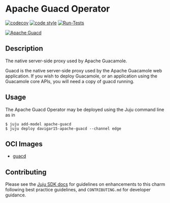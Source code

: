 <!-- Copyright 2021 Canonical Ltd.
See LICENSE file for licensing details. -->

# Apache Guacd Operator

[![codecov](https://codecov.io/gh/davigar15/charm-apache-guacd/branch/main/graph/badge.svg?token=MA9XWOB018)](https://codecov.io/gh/davigar15/charm-apache-guacd)
[![code style](https://img.shields.io/badge/code%20style-black-000000.svg)](https://github.com/psf/black/tree/main)
[![Run-Tests](https://github.com/davigar15/charm-apache-guacd/actions/workflows/ci.yaml/badge.svg)](https://github.com/davigar15/charm-apache-guacd/actions/workflows/ci.yaml)


[![Apache Guacd](https://charmhub.io/davigar15-apache-guacd/badge.svg)](https://charmhub.io/davigar15-apache-guacd)

## Description

The native server-side proxy used by Apache Guacamole.

Guacd is the native server-side proxy used by the Apache Guacamole web application. If you wish to deploy Guacamole, or an application using the Guacamole core APIs, you will need a copy of guacd running.

## Usage

The Apache Guacd Operator may be deployed using the Juju command line as in

```shell
$ juju add-model apache-guacd
$ juju deploy davigar15-apache-guacd --channel edge
```

## OCI Images

- [guacd](https://hub.docker.com/layers/guacamole/guacd/1.3.0/images/sha256-49d43948140f03956124abce4fd8d7e002d61fb19d4c7ca79fcc1638900b0fd1)

## Contributing

Please see the [Juju SDK docs](https://juju.is/docs/sdk) for guidelines
on enhancements to this charm following best practice guidelines, and
`CONTRIBUTING.md` for developer guidance.
